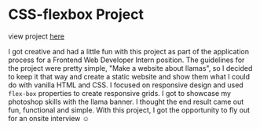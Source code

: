 # CSS-flexbox Project

view project [here](http://melmar12.github.io/LlamaDrama) 

I got creative and had a little fun with this project as part of the application process for a Frontend Web Developer Intern position. The guidelines for the project were pretty simple, "Make a website about llamas", so I decided to keep it that way and 
create a static website and show them what I could do with vanilla HTML and CSS. I focused on responsive design and used `flex-box` properties to create responsive grids. I got to showcase my photoshop skills with the llama banner. I thought the end result came out fun, functional and simple. With this project, I got the opportunity to fly out for an onsite interview :relaxed: 
